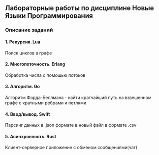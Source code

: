 ## Лабораторные работы по дисциплине Новые Языки Программирования

### Описание заданий
#### 1. Рекурсия. Lua
 Поиск циклов в графе
#### 2. Многопоточность. Erlang
 Обработка числа с помощью потоков
#### 3. Алгоритм. Go
 Алгоритм Форда-Беллмана - найти кратчайший путь на взвешенном графе с кратными ребрами и петлями.
#### 4. Ввод/вывод. Swift
 Парсинг данных в .json формате в новый файл в формате .csv 
#### 5. Асинхронность. Rust
 Клиент-серверное приложение с обменом сообщениями(чат)
